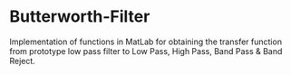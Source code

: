 # Butterworth-Filter
Implementation of functions in MatLab for obtaining the transfer function from prototype low pass filter to Low Pass, High Pass, Band Pass &amp; Band Reject.
